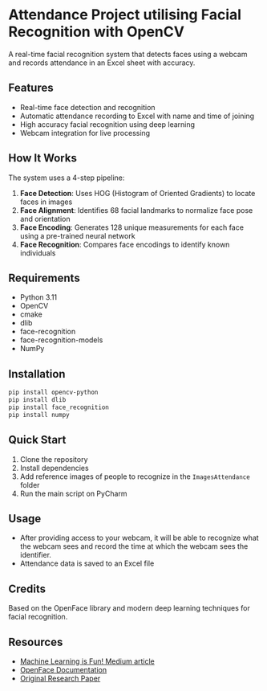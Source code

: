# Attendance Project utilising Facial Recognition with OpenCV

A real-time facial recognition system that detects faces using a webcam and records attendance in an Excel sheet with accuracy.

## Features

- Real-time face detection and recognition
- Automatic attendance recording to Excel with name and time of joining
- High accuracy facial recognition using deep learning
- Webcam integration for live processing

## How It Works

The system uses a 4-step pipeline:

1. **Face Detection**: Uses HOG (Histogram of Oriented Gradients) to locate faces in images
2. **Face Alignment**: Identifies 68 facial landmarks to normalize face pose and orientation
3. **Face Encoding**: Generates 128 unique measurements for each face using a pre-trained neural network
4. **Face Recognition**: Compares face encodings to identify known individuals

## Requirements

- Python 3.11
- OpenCV
- cmake
- dlib
- face-recognition
- face-recognition-models
- NumPy

## Installation

```bash
pip install opencv-python
pip install dlib
pip install face_recognition
pip install numpy
```

## Quick Start

1. Clone the repository
2. Install dependencies
3. Add reference images of people to recognize in the `ImagesAttendance` folder
4. Run the main script on PyCharm
   
## Usage

- After providing access to your webcam, it will be able to recognize what the webcam sees and record the time at which the webcam sees the identifier.
- Attendance data is saved to an Excel file


## Credits

Based on the OpenFace library and modern deep learning techniques for facial recognition.

## Resources
- [Machine Learning is Fun! Medium article](https://medium.com/@ageitgey/machine-learning-is-fun-part-4-modern-face-recognition-with-deep-learning-c3cffc121d78)
- [OpenFace Documentation](https://cmusatyalab.github.io/openface/)
- [Original Research Paper](https://www.cv-foundation.org/openaccess/content_cvpr_2015/papers/Schroff_FaceNet_A_Unified_2015_CVPR_paper.pdf)
